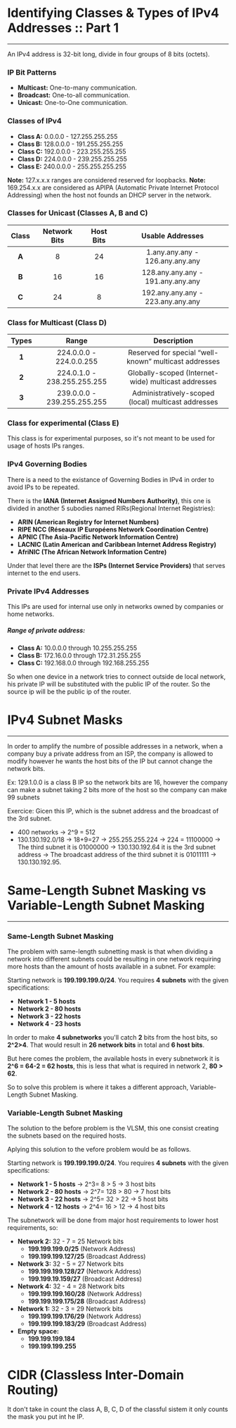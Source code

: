 #  Identifying Classes & Types of IPv4 Addresses :: Part 1 
---
An IPv4 address is 32-bit long, divide in four groups of 8 bits (octets).

### IP Bit Patterns
- **Multicast:** One-to-many communication.
- **Broadcast:** One-to-all communication.
- **Unicast:** One-to-One communication.

### Classes of IPv4
- **Class A:** 0.0.0.0 - 127.255.255.255
- **Class B:** 128.0.0.0 - 191.255.255.255
- **Class C:** 192.0.0.0 - 223.255.255.255
- **Class D:** 224.0.0.0 - 239.255.255.255
- **Class E:** 240.0.0.0 - 255.255.255.255

**Note:** 127.x.x.x ranges are considered reserved for loopbacks.
**Note:** 169.254.x.x are considered as APIPA (Automatic Private Internet Protocol Addressing) when the host not founds an DHCP server in the network.

### Classes for Unicast (Classes A, B and C)

|Class|Network Bits|Host Bits|Usable Addresses|
|:-:|:-:|:-:|:-:|
|**A**|8|24|1.any.any.any - 126.any.any.any|
|**B**|16|16|128.any.any.any - 191.any.any.any|
|**C**|24|8|192.any.any.any - 223.any.any.any|

### Class for Multicast (Class D)

|Types|Range|Description|
|:-:|:-:|:-:|
|**1**|224.0.0.0 - 224.0.0.255|Reserved for special “well-known” multicast addresses|
|**2**|224.0.1.0 - 238.255.255.255|Globally-scoped (Internet-wide) multicast addresses|
|**3**|239.0.0.0 - 239.255.255.255|Administratively-scoped (local) multicast addresses|

### Class for experimental (Class E)

This class is for experimental purposes, so it's not meant to be used for usage of hosts IPs ranges.

### IPv4 Governing Bodies

There is a need to the existance of Governing Bodies in IPv4 in order to avoid IPs to be repeated.

There is the **IANA (Internet Assigned Numbers Authority)**, this one is divided in another 5 subodies named RIRs(Regional Internet Registries):

- **ARIN (American Registry for Internet Numbers)**
- **RIPE NCC (Réseaux IP Européens Network Coordination Centre)**
- **APNIC (The Asia-Pacific Network Information Centre)**
- **LACNIC (Latin American and Caribbean Internet Address Registry)**
- **AfriNIC (The African Network Information Centre)**

Under that level there are the **ISPs (Internet Service Providers)** that serves internet to the end users.

### Private IPv4 Addresses
This IPs are used for internal use only in networks owned by companies or home networks.

##### Range of private address:
- **Class A:** 10.0.0.0 through 10.255.255.255
- **Class B:** 172.16.0.0 through 172.31.255.255
- **Class C:** 192.168.0.0 through 192.168.255.255

So when one device in a network tries to connect outside de local network, his private IP will be substituted with the public IP of the router. So the source ip will be the public ip of the router.

# IPv4 Subnet Masks 
---
In order to amplify the numbre of possible addresses in a network, when a company buy a private address from an ISP, the company is allowed to modify however he wants the host bits of the IP but cannot change the network bits.

Ex: 129.1.0.0 is a class B IP so the network bits are 16, however the company can make a subnet taking 2 bits more of the host so the company can make 99 subnets

Exercice: Gicen this IP, which is the subnet address and the broadcast of the 3rd subnet.
- 400 networks -> 2^9 = 512
- 130.130.192.0/18 -> 18+9=27 -> 255.255.255.224 -> 224 = 11100000 -> The third subnet it is 01000000 -> 130.130.192.64 it is the 3rd subnet address -> The broadcast address of the third subnet it is 01011111 -> 130.130.192.95.    

#  Same-Length Subnet Masking vs Variable-Length Subnet Masking
---
### Same-Length Subnet Masking
The problem with same-length subnetting mask is that when dividing a network into different subnets could be resulting in one network requiring more hosts than the amount of hosts available in a subnet. 
For example:

Starting network is **199.199.199.0/24**.
You requires **4 subnets** with the given specifications:
- **Network 1 - 5 hosts**
- **Network 2 - 80 hosts**
- **Network 3 - 22 hosts**
- **Network 4 - 23 hosts**

In order to make **4 subnetworks** you'll catch **2** bits from the host bits, so **2^2>4**. That would result in **26 network bits** in total and **6 host bits**.

But here comes the problem, the available hosts in every subnetwork it is **2^6 = 64-2 = 62 hosts**, this is less that what is required in network 2, **80 > 62**.

So to solve this problem is where it takes a different approach, Variable-Length Subnet Masking.

### Variable-Length Subnet Masking

The solution to the before problem is the VLSM, this one consist creating the subnets based on the required hosts.

Aplying this solution to the vefore problem would be as follows.

Starting network is **199.199.199.0/24**. 
You requires **4 subnets** with the given specifications:
- **Network 1 - 5 hosts** -> 2^3= 8 > 5 -> 3 host bits
- **Network 2 - 80 hosts** -> 2^7= 128 > 80 -> 7 host bits
- **Network 3 - 22 hosts** -> 2^5= 32 > 22 -> 5 host bits
- **Network 4 - 12 hosts** -> 2^4= 16 > 12 -> 4 host bits

The subnetwork will be done from major host requirements to lower host requirements, so:
- **Network 2:** 32 - 7 = 25 Network bits
    - **199.199.199.0/25** (Network Address)
    - **199.199.199.127/25** (Broadcast Address)
- **Network 3:** 32 - 5 = 27 Network bits
    - **199.199.199.128/27** (Network Address)
    - **199.199.19.159/27** (Broadcast Address)
- **Network 4:** 32 - 4 = 28 Network bits
    - **199.199.199.160/28** (Network Address)
    - **199.199.199.175/28** (Broadcast Address)
- **Network 1:** 32 - 3 = 29 Network bits
    - **199.199.199.176/29** (Network Address)
    - **199.199.199.183/29** (Broadcast Address)
- **Empty space:**
    - **199.199.199.184**
    - **199.199.199.255**

# CIDR (Classless Inter-Domain Routing)

It don't take in count the class A, B, C, D of the classful sistem it only counts the mask you put int he IP.

